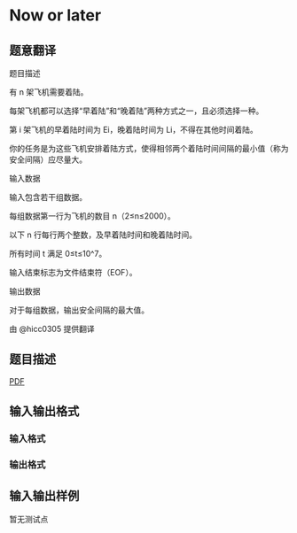 # Now or later

## 题意翻译

题目描述

有 n 架飞机需要着陆。

每架飞机都可以选择“早着陆”和“晚着陆”两种方式之一，且必须选择一种。

第 i 架飞机的早着陆时间为 Ei，晚着陆时间为 Li，不得在其他时间着陆。

你的任务是为这些飞机安排着陆方式，使得相邻两个着陆时间间隔的最小值（称为安全间隔）应尽量大。

输入数据

输入包含若干组数据。

每组数据第一行为飞机的数目 n（2≤n≤2000）。

以下 n 行每行两个整数，及早着陆时间和晚着陆时间。

所有时间 t 满足 0≤t≤10^7。

输入结束标志为文件结束符（EOF）。

输出数据

对于每组数据，输出安全间隔的最大值。

由 @hicc0305 提供翻译

## 题目描述

[problemUrl]: https://uva.onlinejudge.org/index.php?option=com_onlinejudge&Itemid=8&category=246&page=show_problem&problem=3587

[PDF](https://uva.onlinejudge.org/external/11/p1146.pdf)

## 输入输出格式

### 输入格式

### 输出格式

## 输入输出样例

暂无测试点

